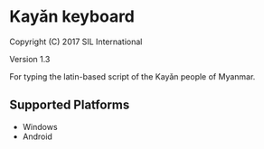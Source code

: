 ﻿Kayǎn keyboard
=====================

Copyright (C) 2017 SIL International

Version 1.3

For typing the latin-based script of the Kayǎn people of Myanmar.

Supported Platforms
-------------------
 * Windows
 * Android

 
